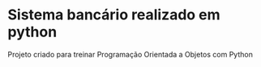 # Sistema bancário realizado em python

Projeto criado para treinar Programação Orientada a Objetos com Python